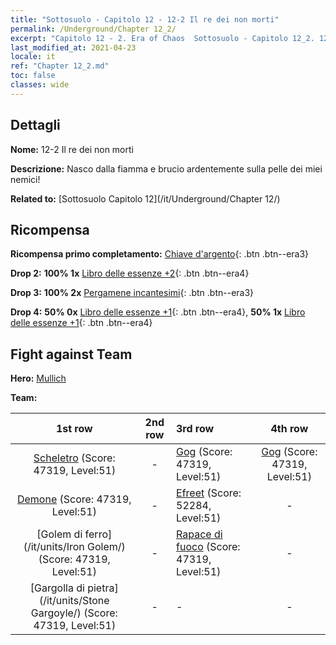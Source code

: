 ```yaml
---
title: "Sottosuolo - Capitolo 12 - 12-2 Il re dei non morti"
permalink: /Underground/Chapter 12_2/
excerpt: "Capitolo 12 - 2. Era of Chaos  Sottosuolo - Capitolo 12_2. 12-2 Il re dei non morti"
last_modified_at: 2021-04-23
locale: it
ref: "Chapter 12_2.md"
toc: false
classes: wide
---
```


## Dettagli

 **Nome:** 12-2 Il re dei non morti

 **Descrizione:** Nasco dalla fiamma e brucio ardentemente sulla pelle dei miei nemici!

 **Related to:** [Sottosuolo Capitolo 12](/it/Underground/Chapter 12/)

## Ricompensa

 **Ricompensa primo completamento:** [Chiave d'argento](/ItemsIT/con_693/){: .btn .btn--era3}

 **Drop 2:** **100% 1x** [Libro delle essenze +2](/ItemsIT/mat_53/){: .btn .btn--era4}

 **Drop 3:** **100% 2x** [Pergamene incantesimi](/ItemsIT/con_694/){: .btn .btn--era3}

 **Drop 4:** **50% 0x** [Libro delle essenze +1](/ItemsIT/mat_46/){: .btn .btn--era4}, **50% 1x** [Libro delle essenze +1](/ItemsIT/mat_46/){: .btn .btn--era4}


## Fight against Team
 **Hero:** [Mullich](/it/heroes/Mullich/)

 **Team:**


  | 1st row | 2nd row | 3rd row | 4th row |
  |:----:|:----:|:----|:----:|
  | [Scheletro](/it/units/Skeleton/) (Score: 47319, Level:51)  | - | [Gog](/it/units/Gog/) (Score: 47319, Level:51)  | [Gog](/it/units/Gog/) (Score: 47319, Level:51)  |
  | [Demone](/it/units/Demon/) (Score: 47319, Level:51)  | - | [Efreet](/it/units/Efreeti/) (Score: 52284, Level:51)  | - |
  | [Golem di ferro](/it/units/Iron Golem/) (Score: 47319, Level:51)  | - | [Rapace di fuoco](/it/units/Firebird/) (Score: 47319, Level:51)  | - |
  | [Gargolla di pietra](/it/units/Stone Gargoyle/) (Score: 47319, Level:51)  | - | - | - |


